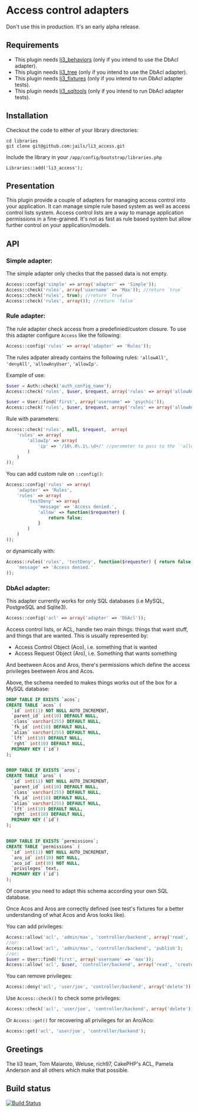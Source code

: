 # Access control adapters

Don't use this in production. It's an early alpha release.

## Requirements

- This plugin needs [li3_behaviors](https://github.com/jails/li3_behaviors) (only if you intend to use the DbAcl adapter).
- This plugin needs [li3_tree](https://github.com/jails/li3_tree) (only if you intend to use the DbAcl adapter).
- This plugin needs [li3_fixtures](https://github.com/UnionOfRAD/li3_fixtures) (only if you intend to run DbAcl adapter tests).
- This plugin needs [li3_sqltools](https://github.com/UnionOfRAD/li3_sqltools) (only if you intend to run DbAcl adapter tests).

## Installation

Checkout the code to either of your library directories:

```
cd libraries
git clone git@github.com:jails/li3_access.git
```

Include the library in your `/app/config/bootstrap/libraries.php`

```
Libraries::add('li3_access');
```

## Presentation

This plugin provide a couple of adapters for managing access control into your application. It can manage simple rule based system as well as access control lists system. Access control lists are a way to manage application permissions in a fine-grained. It's not as fast as rule based system but allow further control on your application/models.

## API

### Simple adapter:

The simple adapter only checks that the passed data is not empty.

```php
Access::config('simple' => array('adapter' => 'Simple'));
Access::check('rules', array('username' => 'Max')); //return `true`
Access::check('rules', true); //return `true`
Access::check('rules', array()); //return `false`
```

### Rule adapter:

The rule adapter check access from a predefinied/custom closure. To use this adapter configure `Access` like the following:

```php
Access::config('rules' => array('adapter' => 'Rules'));
```

The rules adpater already contains the following rules: `'allowAll'`, `'denyAll'`, `'allowAnyUser'`, `'allowIp'`.

Example of use:

```php
$user = Auth::check('auth_config_name');
Access::check('rules', $user, $request, array('rules' => array('allowAnyUser'));

$user = User::find('first', array('username' => 'psychic'));
Access::check('rules', $user, $request, array('rules' => array('allowAnyUser'));
```

Rule with parameters:

```php
Access::check('rules', null, $request,  array(
	'rules' => array(
		'allowIp' => array(
			'ip' => '/10\.0\.1\.\d+/' //parameter to pass to the `'allowIp'` closure.
		)
	)
));
```

You can add custom rule on `::config()`:

```php
Access::config('rules' => array(
	'adapter' => 'Rules',
	'rules' => array(
		'testDeny' => array(
			'message' => 'Access denied.',
			'allow' => function($requester) {
				return false;
			}
		)
	)
));
```

or dynamically with:

```php
Access::rules('rules', 'testDeny', function($requester) { return false; }, array(
	'message' => 'Access denied.'
));
```

### DbAcl adapter:

This adapter currently works for only SQL databases (i.e MySQL, PostgreSQL and Sqlite3).

```php
Access::config('acl' => array('adapter' => 'DbAcl'));
```

Access control lists, or ACL, handle two main things: things that want stuff, and things that are wanted. This is usually represented by:

- Access Control Object (Aco), i.e. something that is wanted
- Access Request Object (Aro), i.e. Something that wants something

And beetween Acos and Aros, there's permissions which define the access privileges beetween Aros and Acos.

Above, the schema needed to makes things works out of the box for a MySQL database:

```sql
DROP TABLE IF EXISTS `acos`;
CREATE TABLE `acos` (
  `id` int(11) NOT NULL AUTO_INCREMENT,
  `parent_id` int(10) DEFAULT NULL,
  `class` varchar(255) DEFAULT NULL,
  `fk_id` int(10) DEFAULT NULL,
  `alias` varchar(255) DEFAULT NULL,
  `lft` int(10) DEFAULT NULL,
  `rght` int(10) DEFAULT NULL,
  PRIMARY KEY (`id`)
);


DROP TABLE IF EXISTS `aros`;
CREATE TABLE `aros` (
  `id` int(11) NOT NULL AUTO_INCREMENT,
  `parent_id` int(10) DEFAULT NULL,
  `class` varchar(255) DEFAULT NULL,
  `fk_id` int(10) DEFAULT NULL,
  `alias` varchar(255) DEFAULT NULL,
  `lft` int(10) DEFAULT NULL,
  `rght` int(10) DEFAULT NULL,
  PRIMARY KEY (`id`)
);


DROP TABLE IF EXISTS `permissions`;
CREATE TABLE `permissions` (
  `id` int(11) NOT NULL AUTO_INCREMENT,
  `aro_id` int(10) NOT NULL,
  `aco_id` int(10) NOT NULL,
  `privileges` text,
  PRIMARY KEY (`id`)
);

```

Of course you need to adapt this schema according your own SQL database.

Once Acos and Aros are correctly defined (see test's fixtures for a better understanding of what Acos and Aros looks like).

You can add privileges:

```php
Access::allow('acl', 'admin/max', 'controller/backend', array('read', 'create', 'update', 'delete'));
//or:
Access::allow('acl', 'admin/max', 'controller/backend', 'publish');
//or:
$user = User::find('first', array('username' => 'max'));
Access::allow('acl', $user, 'controller/backend', array('read', 'create', 'update', 'publish'));
```

You can remove privileges:

```php
Access::deny('acl', 'user/joe', 'controller/backend', array('delete'));
```

Use `Access::check()` to check some privileges:

```php
Access::check('acl', 'user/joe', 'controller/backend', array('delete'));
```

Or `Access::get()` for recovering all privileges for an Aro/Aco:

```php
Access::get('acl', 'user/joe', 'controller/backend');
```

## Greetings

The li3 team, Tom Maiaroto, Weluse, rich97, CakePHP's ACL, Pamela Anderson and all others which make that possible.

## Build status
[![Build Status](https://secure.travis-ci.org/jails/li3_access.png?branch=master)](http://travis-ci.org/jails/li3_access)